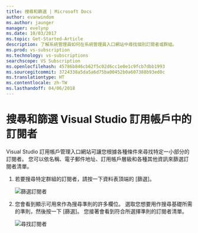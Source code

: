 ```yaml
---
title: 搜尋和篩選 | Microsoft Docs
author: evanwindom
ms.author: jaunger
manager: evelynp
ms.date: 10/03/2017
ms.topic: Get-Started-Article
description: 了解系統管理員如何在系統管理員入口網站中尋找個別訂閱者或群組。
ms.prod: vs-subscription
ms.technology: vs-subscriptions
searchscope: VS Subscription
ms.openlocfilehash: 45786b846cb62f5c02d6cc1e0e1c9fcb7dbb1993
ms.sourcegitcommit: 3724338a5da5a6d75ba00452b0a607388b93ed0c
ms.translationtype: HT
ms.contentlocale: zh-TW
ms.lasthandoff: 04/06/2018
---
```

# <a name="searching-and-filtering-subscribers-in-visual-studio-subscriptions"></a>搜尋和篩選 Visual Studio 訂用帳戶中的訂閱者
Visual Studio 訂用帳戶管理入口網站可讓您根據各種條件來尋找特定一小部分的訂閱者。 您可以依名稱、電子郵件地址、訂用帳戶層級和各種其他資訊來篩選訂閱者清單。 

1.  若要搜尋特定群組的訂閱者，請按一下資料表頂端的 [篩選]。

    ![篩選訂閱者](_img\edit-license\filter-list.png)

2.  您會看到顯示可用來作為搜尋準則的許多欄位。 選取您想要用作搜尋基礎所需的準則，然後按一下 [篩選]。 您接著會看到符合所選擇準則的訂閱者清單。

    ![尋找訂閱者](_img\search-filter\search-filter-find.png)

